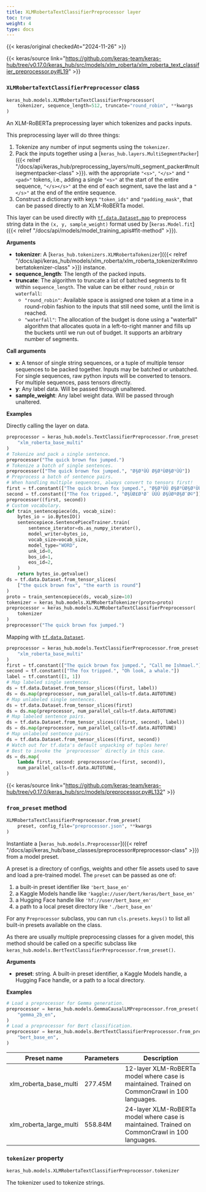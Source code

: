 ```yaml
---
title: XLMRobertaTextClassifierPreprocessor layer
toc: true
weight: 4
type: docs
---
```


{{< keras/original checkedAt="2024-11-26" >}}

{{< keras/source link="https://github.com/keras-team/keras-hub/tree/v0.17.0/keras_hub/src/models/xlm_roberta/xlm_roberta_text_classifier_preprocessor.py#L19" >}}

### `XLMRobertaTextClassifierPreprocessor` class

```python
keras_hub.models.XLMRobertaTextClassifierPreprocessor(
    tokenizer, sequence_length=512, truncate="round_robin", **kwargs
)
```

An XLM-RoBERTa preprocessing layer which tokenizes and packs inputs.

This preprocessing layer will do three things:

1. Tokenize any number of input segments using the `tokenizer`.
2. Pack the inputs together using a [`keras_hub.layers.MultiSegmentPacker`]({{< relref "/docs/api/keras_hub/preprocessing_layers/multi_segment_packer#multisegmentpacker-class" >}}).
   with the appropriate `"<s>"`, `"</s>"` and `"<pad>"` tokens, i.e., adding
   a single `"<s>"` at the start of the entire sequence, `"</s></s>"` at the
   end of each segment, save the last and a `"</s>"` at the end of the
   entire sequence.
3. Construct a dictionary with keys `"token_ids"` and `"padding_mask"`,
   that can be passed directly to an XLM-RoBERTa model.

This layer can be used directly with [`tf.data.Dataset.map`](https://www.tensorflow.org/api_docs/python/tf/data/Dataset#map) to preprocess
string data in the `(x, y, sample_weight)` format used by
[`keras.Model.fit`]({{< relref "/docs/api/models/model_training_apis#fit-method" >}}).

**Arguments**

- **tokenizer**: A [`keras_hub.tokenizers.XLMRobertaTokenizer`]({{< relref "/docs/api/keras_hub/models/xlm_roberta/xlm_roberta_tokenizer#xlmrobertatokenizer-class" >}}) instance.
- **sequence_length**: The length of the packed inputs.
- **truncate**: The algorithm to truncate a list of batched segments to fit
  within `sequence_length`. The value can be either `round_robin` or
  `waterfall`:
  - `"round_robin"`: Available space is assigned one token at a
    time in a round-robin fashion to the inputs that still need
    some, until the limit is reached.
  - `"waterfall"`: The allocation of the budget is done using a
    "waterfall" algorithm that allocates quota in a
    left-to-right manner and fills up the buckets until we run
    out of budget. It supports an arbitrary number of segments.

**Call arguments**

- **x**: A tensor of single string sequences, or a tuple of multiple
  tensor sequences to be packed together. Inputs may be batched or
  unbatched. For single sequences, raw python inputs will be converted
  to tensors. For multiple sequences, pass tensors directly.
- **y**: Any label data. Will be passed through unaltered.
- **sample_weight**: Any label weight data. Will be passed through unaltered.

**Examples**

Directly calling the layer on data.

```python
preprocessor = keras_hub.models.TextClassifierPreprocessor.from_preset(
    "xlm_roberta_base_multi"
)
# Tokenize and pack a single sentence.
preprocessor("The quick brown fox jumped.")
# Tokenize a batch of single sentences.
preprocessor(["The quick brown fox jumped.", "Ø§Ø³ÙÙ Ø§Ø³ÙØ§Ø¹ÙÙ"])
# Preprocess a batch of sentence pairs.
# When handling multiple sequences, always convert to tensors first!
first = tf.constant(["The quick brown fox jumped.", "Ø§Ø³ÙÙ Ø§Ø³ÙØ§Ø¹ÙÙ"])
second = tf.constant(["The fox tripped.", "Ø§ÙØ£Ø³Ø¯ ÙÙÙ Ø§ÙØºØ§Ø¨Ø©"])
preprocessor((first, second))
# Custom vocabulary.
def train_sentencepiece(ds, vocab_size):
    bytes_io = io.BytesIO()
    sentencepiece.SentencePieceTrainer.train(
        sentence_iterator=ds.as_numpy_iterator(),
        model_writer=bytes_io,
        vocab_size=vocab_size,
        model_type="WORD",
        unk_id=0,
        bos_id=1,
        eos_id=2,
    )
    return bytes_io.getvalue()
ds = tf.data.Dataset.from_tensor_slices(
    ["the quick brown fox", "the earth is round"]
)
proto = train_sentencepiece(ds, vocab_size=10)
tokenizer = keras_hub.models.XLMRobertaTokenizer(proto=proto)
preprocessor = keras_hub.models.XLMRobertaTextClassifierPreprocessor(
    tokenizer
)
preprocessor("The quick brown fox jumped.")
```

Mapping with [`tf.data.Dataset`](https://www.tensorflow.org/api_docs/python/tf/data/Dataset).

```python
preprocessor = keras_hub.models.TextClassifierPreprocessor.from_preset(
    "xlm_roberta_base_multi"
)
first = tf.constant(["The quick brown fox jumped.", "Call me Ishmael."])
second = tf.constant(["The fox tripped.", "Oh look, a whale."])
label = tf.constant([1, 1])
# Map labeled single sentences.
ds = tf.data.Dataset.from_tensor_slices((first, label))
ds = ds.map(preprocessor, num_parallel_calls=tf.data.AUTOTUNE)
# Map unlabeled single sentences.
ds = tf.data.Dataset.from_tensor_slices(first)
ds = ds.map(preprocessor, num_parallel_calls=tf.data.AUTOTUNE)
# Map labeled sentence pairs.
ds = tf.data.Dataset.from_tensor_slices(((first, second), label))
ds = ds.map(preprocessor, num_parallel_calls=tf.data.AUTOTUNE)
# Map unlabeled sentence pairs.
ds = tf.data.Dataset.from_tensor_slices((first, second))
# Watch out for tf.data's default unpacking of tuples here!
# Best to invoke the `preprocessor` directly in this case.
ds = ds.map(
    lambda first, second: preprocessor(x=(first, second)),
    num_parallel_calls=tf.data.AUTOTUNE,
)
```

{{< keras/source link="https://github.com/keras-team/keras-hub/tree/v0.17.0/keras_hub/src/models/preprocessor.py#L132" >}}

### `from_preset` method

```python
XLMRobertaTextClassifierPreprocessor.from_preset(
    preset, config_file="preprocessor.json", **kwargs
)
```

Instantiate a [`keras_hub.models.Preprocessor`]({{< relref "/docs/api/keras_hub/base_classes/preprocessor#preprocessor-class" >}}) from a model preset.

A preset is a directory of configs, weights and other file assets used
to save and load a pre-trained model. The `preset` can be passed as
one of:

1. a built-in preset identifier like `'bert_base_en'`
2. a Kaggle Models handle like `'kaggle://user/bert/keras/bert_base_en'`
3. a Hugging Face handle like `'hf://user/bert_base_en'`
4. a path to a local preset directory like `'./bert_base_en'`

For any `Preprocessor` subclass, you can run `cls.presets.keys()` to
list all built-in presets available on the class.

As there are usually multiple preprocessing classes for a given model,
this method should be called on a specific subclass like
`keras_hub.models.BertTextClassifierPreprocessor.from_preset()`.

**Arguments**

- **preset**: string. A built-in preset identifier, a Kaggle Models
  handle, a Hugging Face handle, or a path to a local directory.

**Examples**

```python
# Load a preprocessor for Gemma generation.
preprocessor = keras_hub.models.GemmaCausalLMPreprocessor.from_preset(
    "gemma_2b_en",
)
# Load a preprocessor for Bert classification.
preprocessor = keras_hub.models.BertTextClassifierPreprocessor.from_preset(
    "bert_base_en",
)
```

| Preset name             | Parameters | Description                                                                                   |
| ----------------------- | ---------- | --------------------------------------------------------------------------------------------- |
| xlm_roberta_base_multi  | 277.45M    | 12-layer XLM-RoBERTa model where case is maintained. Trained on CommonCrawl in 100 languages. |
| xlm_roberta_large_multi | 558.84M    | 24-layer XLM-RoBERTa model where case is maintained. Trained on CommonCrawl in 100 languages. |

### `tokenizer` property

```python
keras_hub.models.XLMRobertaTextClassifierPreprocessor.tokenizer
```

The tokenizer used to tokenize strings.
